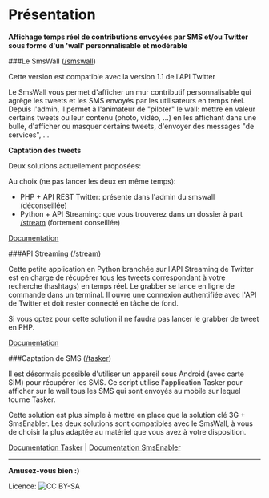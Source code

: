 Présentation
============

__Affichage temps réel de contributions envoyées par SMS et/ou Twitter sous forme d'un 'wall' personnalisable et modérable__

###Le SmsWall ([/smswall](https://github.com/assobug/smswall/tree/master/smswall))

Cette version est compatible avec la version 1.1 de l'API Twitter

Le SmsWall vous permet d'afficher un mur contributif personnalisable qui agrège les tweets et les SMS envoyés par les utilisateurs en temps réel. Depuis l'admin, il permet à l'animateur de "piloter" le wall: mettre en valeur certains tweets ou leur contenu (photo, vidéo, ...) en les affichant dans une bulle, d'afficher ou masquer certains tweets, d'envoyer des messages "de services", ...


__Captation des tweets__

Deux solutions actuellement proposées:

Au choix (ne pas lancer les deux en même temps):

- PHP + API REST Twitter: présente dans l'admin du smswall (déconseillée)
- Python + API Streaming: que vous trouverez dans un dossier à part [/stream](https://github.com/assobug/smswall/tree/master/stream) (fortement conseillée)

[Documentation](https://github.com/assobug/smswall/tree/master/smswall#smswall)


###API Streaming ([/stream](https://github.com/assobug/smswall/tree/master/stream))

Cette petite application en Python branchée sur l'API Streaming de Twitter est en charge de récupérer tous les tweets correspondant à votre recherche (hashtags) en temps réel. Le grabber se lance en ligne de commande dans un terminal. Il ouvre une connexion authentifiée avec l'API de Twitter et doit rester connecté en tâche de fond.

Si vous optez pour cette solution il ne faudra pas lancer le grabber de tweet en PHP.

[Documentation](https://github.com/assobug/smswall/tree/master/stream#grabber)



###Captation de SMS ([/tasker](https://github.com/assobug/smswall/tree/master/tasker))

Il est désormais possible d'utiliser un appareil sous Android (avec carte SIM) pour récupérer les SMS. Ce script utilise l'application Tasker pour afficher sur le wall tous les SMS qui sont envoyés au mobile sur lequel tourne Tasker.

Cette solution est plus simple à mettre en place que la solution clé 3G + SmsEnabler. Les deux solutions sont compatibles avec le SmsWall, à vous de choisir la plus adaptée au matériel que vous avez à votre disposition.

[Documentation Tasker](https://github.com/assobug/smswall/tree/master/tasker#tasker) |
[Documentation SmsEnabler](https://github.com/assobug/smswall/tree/master/tasker#smsenabler)

---



__Amusez-vous bien :)__


Licence: ![CC BY-SA](http://upload.wikimedia.org/wikipedia/commons/a/a9/CC-BY-SA.png)
